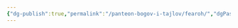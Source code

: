 ```yaml
---
{"dg-publish":true,"permalink":"/panteon-bogov-i-tajlov/fearoh/","dgPassFrontmatter":true}
---
```



